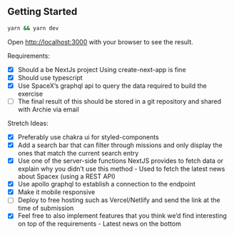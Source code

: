 ## Getting Started

```bash
yarn && yarn dev
```

Open [http://localhost:3000](http://localhost:3000) with your browser to see the result.

Requirements:

- [x] Should a be NextJs project
      Using create-next-app is fine
- [x] Should use typescript
- [x] Use SpaceX’s graphql api to query the data required to build the exercise
- [ ] The final result of this should be stored in a git repository and shared with Archie via
      email

Stretch Ideas:

- [x] Preferably use chakra ui for styled-components
- [x] Add a search bar that can filter through missions and only display the ones that
      match the current search entry
- [x] Use one of the server-side functions NextJS provides to fetch data or explain why
      you didn’t use this method - Used to fetch the latest news about Spacex (using a REST API)
- [x] Use apollo graphql to establish a connection to the endpoint
- [x] Make it mobile responsive
- [ ] Deploy to free hosting such as Vercel/Netlify and send the link at the time of
      submission
- [x] Feel free to also implement features that you think we’d find interesting on top of the
      requirements - Latest news on the bottom
